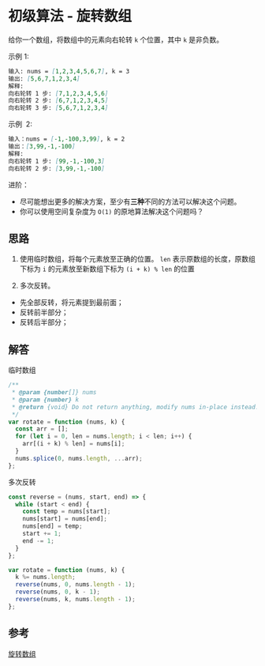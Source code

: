 # 初级算法 - 旋转数组

<!--
 * @Author: rich1e
 * @Date: 2022-07-10 14:36:32
 * @LastEditors: rich1e
 * @LastEditTime: 2022-07-10 14:57:47
-->

给你一个数组，将数组中的元素向右轮转 `k` 个位置，其中 `k` 是非负数。

示例 1:

```markdown
输入: nums = [1,2,3,4,5,6,7], k = 3
输出: [5,6,7,1,2,3,4]
解释:
向右轮转 1 步: [7,1,2,3,4,5,6]
向右轮转 2 步: [6,7,1,2,3,4,5]
向右轮转 3 步: [5,6,7,1,2,3,4]
```

示例  2:

```markdown
输入：nums = [-1,-100,3,99], k = 2
输出：[3,99,-1,-100]
解释:
向右轮转 1 步: [99,-1,-100,3]
向右轮转 2 步: [3,99,-1,-100]
```

进阶：

- 尽可能想出更多的解决方案，至少有**三种**不同的方法可以解决这个问题。
- 你可以使用空间复杂度为 `O(1)` 的原地算法解决这个问题吗？

## 思路

1. 使用临时数组，将每个元素放至正确的位置。 `len` 表示原数组的长度，原数组下标为 `i` 的元素放至新数组下标为 `(i + k) % len` 的位置

2. 多次反转。

- 先全部反转，将元素提到最前面；
- 反转前半部分；
- 反转后半部分；

## 解答

临时数组

```javascript
/**
 * @param {number[]} nums
 * @param {number} k
 * @return {void} Do not return anything, modify nums in-place instead.
 */
var rotate = function (nums, k) {
  const arr = [];
  for (let i = 0, len = nums.length; i < len; i++) {
    arr[(i + k) % len] = nums[i];
  }
  nums.splice(0, nums.length, ...arr);
};
```

多次反转

```javascript
const reverse = (nums, start, end) => {
  while (start < end) {
    const temp = nums[start];
    nums[start] = nums[end];
    nums[end] = temp;
    start += 1;
    end -= 1;
  }
};

var rotate = function (nums, k) {
  k %= nums.length;
  reverse(nums, 0, nums.length - 1);
  reverse(nums, 0, k - 1);
  reverse(nums, k, nums.length - 1);
};
```

## 参考

[旋转数组](https://leetcode.cn/leetbook/read/top-interview-questions-easy/x2skh7/)
